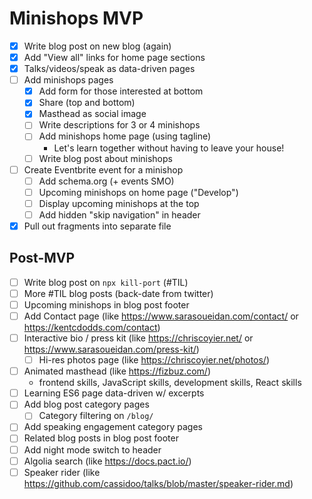 # Minishops MVP

- [x] Write blog post on new blog (again)
- [x] Add "View all" links for home page sections
- [x] Talks/videos/speak as data-driven pages
- [ ] Add minishops pages
  - [x] Add form for those interested at bottom
  - [x] Share (top and bottom)
  - [x] Masthead as social image
  - [ ] Write descriptions for 3 or 4 minishops
  - [ ] Add minishops home page (using tagline)
    - Let's learn together without having to leave your house!
  - [ ] Write blog post about minishops
- [ ] Create Eventbrite event for a minishop
  - [ ] Add schema.org (+ events SMO)
  - [ ] Upcoming minishops on home page ("Develop")
  - [ ] Display upcoming minishops at the top
  - [ ] Add hidden "skip navigation" in header
- [x] Pull out fragments into separate file

## Post-MVP

- [ ] Write blog post on `npx kill-port` (#TIL)
- [ ] More #TIL blog posts (back-date from twitter)
- [ ] Upcoming minishops in blog post footer
- [ ] Add Contact page (like https://www.sarasoueidan.com/contact/ or https://kentcdodds.com/contact)
- [ ] Interactive bio / press kit (like https://chriscoyier.net/ or https://www.sarasoueidan.com/press-kit/)
  - [ ] Hi-res photos page (like https://chriscoyier.net/photos/)
- [ ] Animated masthead (like https://fizbuz.com/)
  - frontend skills, JavaScript skills, development skills, React skills
- [ ] Learning ES6 page data-driven w/ excerpts
- [ ] Add blog post category pages
  - [ ] Category filtering on `/blog/`
- [ ] Add speaking engagement category pages
- [ ] Related blog posts in blog post footer
- [ ] Add night mode switch to header
- [ ] Algolia search (like https://docs.pact.io/)
- [ ] Speaker rider (like https://github.com/cassidoo/talks/blob/master/speaker-rider.md)
